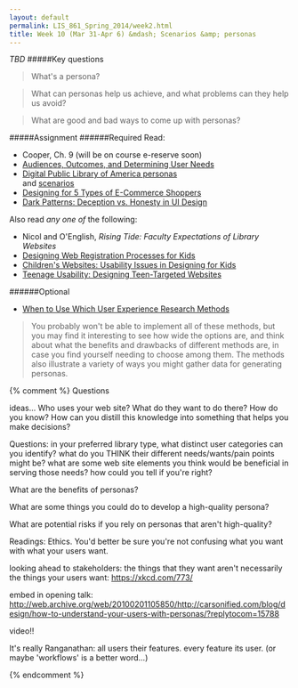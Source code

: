 ```yaml
---
layout: default
permalink: LIS_861_Spring_2014/week2.html
title: Week 10 (Mar 31-Apr 6) &mdash; Scenarios &amp; personas
---
```

<em>TBD</em>
#####Key questions
> What's a persona?

> What can personas help us achieve, and what problems can they help us avoid?

> What are good and bad ways to come up with personas?

#####Assignment
######Required
Read:
* Cooper, Ch. 9 (will be on course e-reserve soon)
* [Audiences, Outcomes, and Determining User Needs](http://alistapart.com/article/audiences-outcomes-and-determining-user-needs)
* [Digital Public Library of America personas](http://natehill.net/dplausecases/)  
  and [scenarios](http://dp.la/wiki/Scenarios)
* [Designing for 5 Types of E-Commerce Shoppers](http://www.nngroup.com/articles/ecommerce-shoppers/)
* [Dark Patterns: Deception vs. Honesty in UI Design](http://alistapart.com/article/dark-patterns-deception-vs.-honesty-in-ui-design)

Also read _any one of_ the following:
* Nicol and O'English, _Rising Tide: Faculty Expectations of Library Websites_
* [Designing Web Registration Processes for Kids](http://alistapart.com/article/designing-web-registration-forms-for-kids)
* [Children's Websites: Usability Issues in Designing for Kids](http://www.nngroup.com/articles/childrens-websites-usability-issues/)
* [Teenage Usability: Designing Teen-Targeted Websites](http://www.nngroup.com/articles/usability-of-websites-for-teenagers/)

######Optional
* [When to Use Which User Experience Research Methods](http://www.nngroup.com/articles/which-ux-research-methods/)

> You probably won't be able to implement all of these methods, but you may find
> it interesting to see how wide the options are, and think about what the
> benefits and drawbacks of different methods are, in case you find yourself
> needing to choose among them. The methods also illustrate a variety of ways
> you might gather data for generating personas.

{% comment %}
Questions

ideas...
Who uses your web site? What do they want to do there? How do you know?
How can you distill this knowledge into something that helps you make decisions?

Questions:
in your preferred library type,
what distinct user categories can you identify? what do you THINK their
different needs/wants/pain points might be? what are some web site elements
you think would be beneficial in serving those needs?  how could you tell if 
you're right?

What are the benefits of personas?

What are some things you could do to develop a high-quality persona? 

What are potential risks if you rely on personas that aren't high-quality?

Readings:
Ethics. You'd better be sure you're not confusing what you want with what your
users want.

looking ahead to stakeholders: the things that they want aren't necessarily
the things your users want: https://xkcd.com/773/

embed in opening talk:
http://web.archive.org/web/20100201105850/http://carsonified.com/blog/design/how-to-understand-your-users-with-personas/?replytocom=15788

video!!

It's really Ranganathan: all users their features. every feature its user.
(or maybe 'workflows' is a better word...)

{% endcomment %}